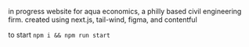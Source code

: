 in progress website for aqua economics, a philly based civil engineering firm. created using next.js, tail-wind, figma, and contentful 


to start `npm i && npm run start`
